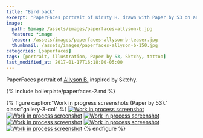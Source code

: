 ```yaml
---
title: "Bird back"
excerpt: "PaperFaces portrait of Kirsty H. drawn with Paper by 53 on an iPad."
image: 
  path: &image /assets/images/paperfaces-allyson-b.jpg 
  feature: *image
  teaser: /assets/images/paperfaces-allyson-b-teaser.jpg
  thumbnail: /assets/images/paperfaces-allyson-b-150.jpg
categories: [paperfaces]
tags: [portrait, illustration, Paper by 53, Sktchy, tattoo]
last_modified_at: 2017-01-17T16:18:00-05:00
---
```


PaperFaces portrait of [Allyson B.](http://sktchy.com/NogM0C ) inspired by Sktchy.

{% include boilerplate/paperfaces-2.md %}

{% figure caption:"Work in progress screenshots (Paper by 53)." class:"gallery-3-col" %}
[![Work in process screenshot](/assets/images/paperfaces-allyson-b-process-1-600.jpg)](/assets/images/paperfaces-allyson-b-process-1-lg.jpg)
[![Work in process screenshot](/assets/images/paperfaces-allyson-b-process-2-600.jpg)](/assets/images/paperfaces-allyson-b-process-2-lg.jpg)
[![Work in process screenshot](/assets/images/paperfaces-allyson-b-process-3-600.jpg)](/assets/images/paperfaces-allyson-b-process-3-lg.jpg)
[![Work in process screenshot](/assets/images/paperfaces-allyson-b-process-4-600.jpg)](/assets/images/paperfaces-allyson-b-process-4-lg.jpg)
[![Work in process screenshot](/assets/images/paperfaces-allyson-b-process-5-600.jpg)](/assets/images/paperfaces-allyson-b-process-5-lg.jpg)
[![Work in process screenshot](/assets/images/paperfaces-allyson-b-process-6-600.jpg)](/assets/images/paperfaces-allyson-b-process-6-lg.jpg)
{% endfigure %}
